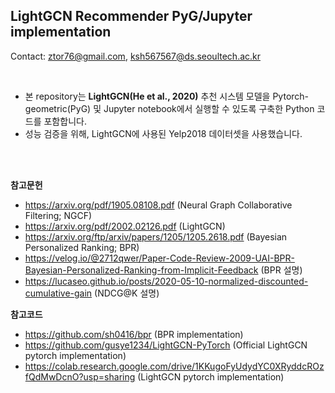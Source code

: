 ## LightGCN Recommender PyG/Jupyter implementation
Contact: ztor76@gmail.com, ksh567567@ds.seoultech.ac.kr

<br>

- 본 repository는 **LightGCN(He et al., 2020)** 추천 시스템 모델을 Pytorch-geometric(PyG) 및 Jupyter notebook에서 실행할 수 있도록 구축한 Python 코드를 포함합니다.
- 성능 검증을 위해, LightGCN에 사용된 Yelp2018 데이터셋을 사용했습니다.

<br>
<br>

**참고문헌**
- https://arxiv.org/pdf/1905.08108.pdf (Neural Graph Collaborative Filtering; NGCF)
- https://arxiv.org/pdf/2002.02126.pdf (LightGCN)
- https://arxiv.org/ftp/arxiv/papers/1205/1205.2618.pdf (Bayesian Personalized Ranking; BPR)
- https://velog.io/@2712qwer/Paper-Code-Review-2009-UAI-BPR-Bayesian-Personalized-Ranking-from-Implicit-Feedback (BPR 설명)
- https://lucaseo.github.io/posts/2020-05-10-normalized-discounted-cumulative-gain (NDCG@K 설명)

**참고코드**
- https://github.com/sh0416/bpr (BPR implementation)
- https://github.com/gusye1234/LightGCN-PyTorch (Official LightGCN pytorch implementation)
- https://colab.research.google.com/drive/1KKugoFyUdydYC0XRyddcROzfQdMwDcnO?usp=sharing (LightGCN pytorch implementation)
